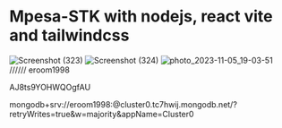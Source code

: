 # Mpesa-STK with nodejs, react vite and tailwindcss
![Screenshot (323)](https://github.com/eroom8/Mpesa-STK/assets/89536199/8e64d4ef-561d-4ebd-a114-d900ae57f167)
![Screenshot (324)](https://github.com/eroom8/Mpesa-STK/assets/89536199/481fd18d-7680-4053-b25e-190772e49aa9)
![photo_2023-11-05_19-03-51](https://github.com/eroom8/Mpesa-STK/assets/89536199/428a2e23-9f06-4f5c-9add-7b69b4deb919)
//////
eroom1998

AJ8ts9YOHWQOgfAU

mongodb+srv://eroom1998:<password>@cluster0.tc7hwij.mongodb.net/?retryWrites=true&w=majority&appName=Cluster0